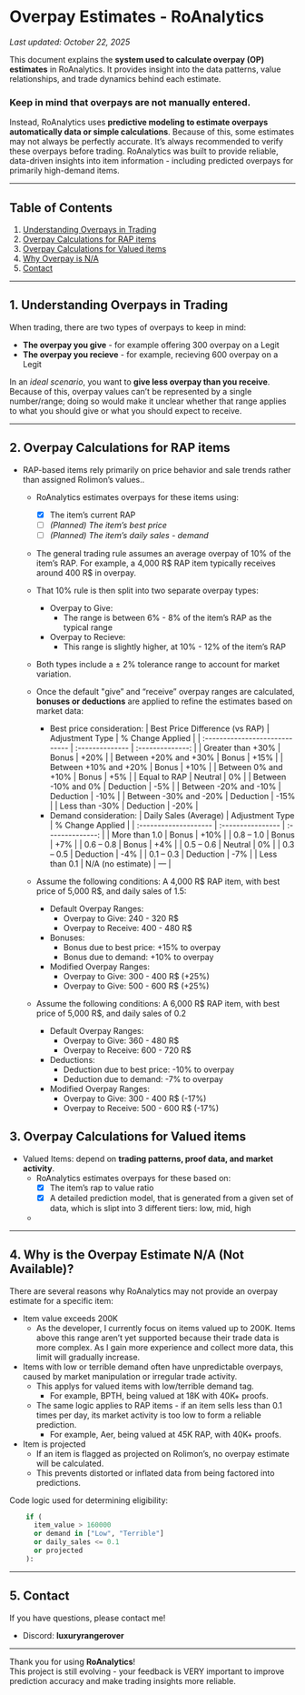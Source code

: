 # Overpay Estimates - RoAnalytics

_Last updated: October 22, 2025_

This document explains the **system used to calculate overpay (OP) estimates** in RoAnalytics. 
It provides insight into the data patterns, value relationships, and trade dynamics behind each estimate.

### Keep in mind that overpays are not manually entered. 
Instead, RoAnalytics uses **predictive modeling to estimate overpays automatically data or simple calculations**. 
Because of this, some estimates may not always be perfectly accurate. It’s always recommended to verify these overpays before trading.
RoAnalytics was built to provide reliable, data-driven insights into item information - including predicted overpays for primarily high-demand items.

---

## Table of Contents
1. [Understanding Overpays in Trading](#1-understanding-overpays-in-trading)
2. [Overpay Calculations for RAP items](#2-overpay-calculations-for-rap-items)
3. [Overpay Calculations for Valued items](#2-overpay-calculations-for-valued-items)
4. [Why Overpay is N/A](#4-why-is-the-overpay-estimate-na-not-available)
5. [Contact](#5-contact)

---

## 1. Understanding Overpays in Trading
When trading, there are two types of overpays to keep in mind: 
- **The overpay you give** - for example offering 300 overpay on a Legit
- **The overpay you recieve** - for example, recieving 600 overpay on a Legit

In an *ideal scenario*, you want to **give less overpay than you receive**. 
Because of this, overpay values can’t be represented by a single number/range; doing so would make it unclear whether that range applies to what you should give or what you should expect to receive.

---

## 2. Overpay Calculations for RAP items
- RAP-based items rely primarily on price behavior and sale trends rather than assigned Rolimon’s values..
  - RoAnalytics estimates overpays for these items using:
    - [x] The item’s current RAP
    - [ ] *(Planned) The item’s best price*
    - [ ] *(Planned) The item’s daily sales - demand*
  
  - The general trading rule assumes an average overpay of 10% of the item’s RAP. For example, a 4,000 R$ RAP item typically receives around 400 R$ in overpay.
  - That 10% rule is then split into two separate overpay types:
    - Overpay to Give:
      - The range is between 6% - 8% of the item’s RAP as the typical range
    - Overpay to Recieve:
      - This range is slightly higher, at 10% - 12% of the item’s RAP
  - Both types include a ± 2% tolerance range to account for market variation.
  
  - Once the default "give” and “receive” overpay ranges are calculated, **bonuses or deductions** are applied to refine the estimates based on market data:
    - Best price consideration:
      | Best Price Difference (vs RAP) | Adjustment Type | % Change Applied |
      | :----------------------------- | :-------------- | :--------------: |
      | Greater than +30%              | Bonus           |       +20%       |
      | Between +20% and +30%          | Bonus           |       +15%       |
      | Between +10% and +20%          | Bonus           |       +10%       |
      | Between 0% and +10%            | Bonus           |        +5%       |
      | Equal to RAP                   | Neutral         |        0%        |
      | Between -10% and 0%            | Deduction       |        -5%       |
      | Between -20% and -10%          | Deduction       |       -10%       |
      | Between -30% and -20%          | Deduction       |       -15%       |
      | Less than -30%                 | Deduction       |       -20%       |
    - Demand consideration:
      | Daily Sales (Average) | Adjustment Type   | % Change Applied |
      | :-------------------- | :---------------- | :--------------: |
      | More than 1.0         | Bonus             |       +10%       |
      | 0.8 – 1.0             | Bonus             |        +7%       |
      | 0.6 – 0.8             | Bonus             |        +4%       |
      | 0.5 – 0.6             | Neutral           |        0%        |
      | 0.3 – 0.5             | Deduction         |        -4%       |
      | 0.1 – 0.3             | Deduction         |        -7%       |
      | Less than 0.1         | N/A (no estimate) |         —        |
  
  - Assume the following conditions: A 4,000 R$ RAP item, with best price of 5,000 R$, and daily sales of 1.5:
    - Default Overpay Ranges:
      - Overpay to Give: 240 - 320 R$
      - Overpay to Receive: 400 - 480 R$
    - Bonuses:
      - Bonus due to best price: +15% to overpay
      - Bonus due to demand: +10% to overpay
    - Modified Overpay Ranges:
      - Overpay to Give: 300 - 400 R$ (+25%)
      - Overpay to Give: 500 - 600 R$ (+25%)
  - Assume the following conditions: A 6,000 R$ RAP item, with best price of 5,000 R$, and daily sales of 0.2
    - Default Overpay Ranges:
      - Overpay to Give: 360 - 480 R$
      - Overpay to Receive: 600 - 720 R$
    - Deductions:
      - Deduction due to best price: -10% to overpay
      - Deduction due to demand: -7% to overpay
    - Modified Overpay Ranges:
      - Overpay to Give: 300 - 400 R$ (-17%)
      - Overpay to Receive: 500 - 600 R$ (-17%)
   
## 3. Overpay Calculations for Valued items
- Valued Items: depend on **trading patterns, proof data, and market activity**.
  - RoAnalytics estimates overpays for these based on:
    - [x] The item’s rap to value ratio
    - [x] A detailed prediction model, that is generated from a given set of data, which is slipt into 3 different tiers: low, mid, high
  - 

---

## 4. Why is the Overpay Estimate N/A (Not Available)?
There are several reasons why RoAnalytics may not provide an overpay estimate for a specific item:
- Item value exceeds 200K
  - As the developer, I currently focus on items valued up to 200K. Items above this range aren’t yet supported because their trade data is more complex. As I gain more experience and collect more data, this limit will gradually increase.
- Items with low or terrible demand often have unpredictable overpays, caused by market manipulation or irregular trade activity.
  - This applys for valued items with low/terrible demand tag.
    - For example, BPTH, being valued at 18K with 40K+ proofs.
  - The same logic applies to RAP items - if an item sells less than 0.1 times per day, its market activity is too low to form a reliable prediction.
    - For example, Aer, being valued at 45K RAP, with 40K+ proofs.
- Item is projected
  - If an item is flagged as projected on Rolimon’s, no overpay estimate will be calculated.
  - This prevents distorted or inflated data from being factored into predictions.

Code logic used for determining eligibility:
```python
    if (
      item_value > 160000 
      or demand in ["Low", "Terrible"] 
      or daily_sales <= 0.1
      or projected
    ):
```

---

## 5. Contact
If you have questions, please contact me!  
- Discord: **luxuryrangerover**

---

Thank you for using **RoAnalytics**!  
This project is still evolving - your feedback is VERY important to improve prediction accuracy and make trading insights more reliable.
